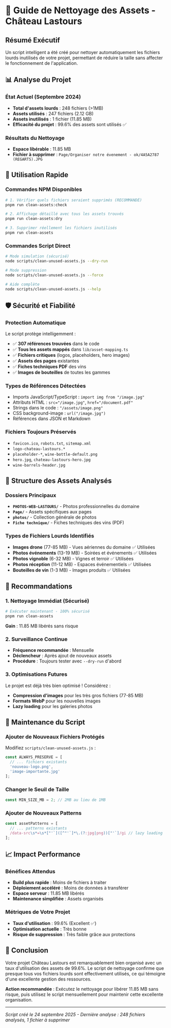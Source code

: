 # 🧹 Guide de Nettoyage des Assets - Château Lastours

## Résumé Exécutif

Un script intelligent a été créé pour nettoyer automatiquement les fichiers lourds inutilisés de votre projet, permettant de réduire la taille sans affecter le fonctionnement de l'application.

## 📊 Analyse du Projet

### État Actuel (Septembre 2024)
- **Total d'assets lourds** : 248 fichiers (>1MB)
- **Assets utilisés** : 247 fichiers (2.12 GB)
- **Assets inutilisés** : 1 fichier (11.85 MB)
- **Efficacité du projet** : 99.6% des assets sont utilisés ✅

### Résultats du Nettoyage
- **Espace libérable** : 11.85 MB
- **Fichier à supprimer** : `Page/Organiser notre évenement - ok/4A5A2787 (REGARTS).JPG`

## 🚀 Utilisation Rapide

### Commandes NPM Disponibles

```bash
# 1. Vérifier quels fichiers seraient supprimés (RECOMMANDÉ)
pnpm run clean-assets:check

# 2. Affichage détaillé avec tous les assets trouvés
pnpm run clean-assets:dry

# 3. Supprimer réellement les fichiers inutilisés
pnpm run clean-assets
```

### Commandes Script Direct

```bash
# Mode simulation (sécurisé)
node scripts/clean-unused-assets.js --dry-run

# Mode suppression
node scripts/clean-unused-assets.js --force

# Aide complète
node scripts/clean-unused-assets.js --help
```

## 🛡️ Sécurité et Fiabilité

### Protection Automatique
Le script protège intelligemment :
- ✅ **307 références trouvées** dans le code
- ✅ **Tous les assets mappés** dans `lib/asset-mapping.ts`
- ✅ **Fichiers critiques** (logos, placeholders, hero images)
- ✅ **Assets des pages** existantes
- ✅ **Fiches techniques PDF** des vins
- ✅ **Images de bouteilles** de toutes les gammes

### Types de Références Détectées
- Imports JavaScript/TypeScript : `import img from "/image.jpg"`
- Attributs HTML : `src="/image.jpg"`, `href="/document.pdf"`
- Strings dans le code : `"/assets/image.png"`
- CSS background-image : `url("/image.jpg")`
- Références dans JSON et Markdown

### Fichiers Toujours Préservés
- `favicon.ico`, `robots.txt`, `sitemap.xml`
- `logo-chateau-lastours.*`
- `placeholder-*`, `wine-bottle-default.png`
- `hero.jpg`, `chateau-lastours-hero.jpg`
- `wine-barrels-header.jpg`

## 📂 Structure des Assets Analysés

### Dossiers Principaux
- **`PHOTOS-WEB-LASTOURS/`** - Photos professionnelles du domaine
- **`Page/`** - Assets spécifiques aux pages
- **`photos/`** - Collection générale de photos
- **`Fiche technique/`** - Fiches techniques des vins (PDF)

### Types de Fichiers Lourds Identifiés
- **Images drone** (77-85 MB) - Vues aériennes du domaine ✅ Utilisées
- **Photos événements** (13-19 MB) - Soirées et événements ✅ Utilisées  
- **Photos vignoble** (6-32 MB) - Vignes et terroir ✅ Utilisées
- **Photos réception** (11-12 MB) - Espaces événementiels ✅ Utilisées
- **Bouteilles de vin** (1-3 MB) - Images produits ✅ Utilisées

## 🎯 Recommandations

### 1. Nettoyage Immédiat (Sécurisé)
```bash
# Exécuter maintenant - 100% sécurisé
pnpm run clean-assets
```
**Gain** : 11.85 MB libérés sans risque

### 2. Surveillance Continue
- **Fréquence recommandée** : Mensuelle
- **Déclencheur** : Après ajout de nouveaux assets
- **Procédure** : Toujours tester avec `--dry-run` d'abord

### 3. Optimisations Futures
Le projet est déjà très bien optimisé ! Considérez :
- **Compression d'images** pour les très gros fichiers (77-85 MB)
- **Formats WebP** pour les nouvelles images
- **Lazy loading** pour les galeries photos

## 🔧 Maintenance du Script

### Ajouter de Nouveaux Fichiers Protégés
Modifiez `scripts/clean-unused-assets.js` :
```javascript
const ALWAYS_PRESERVE = [
  // ... fichiers existants
  'nouveau-logo.png',
  'image-importante.jpg'
];
```

### Changer le Seuil de Taille
```javascript
const MIN_SIZE_MB = 2; // 2MB au lieu de 1MB
```

### Ajouter de Nouveaux Patterns
```javascript
const assetPatterns = [
  // ... patterns existants
  /data-src\s*=\s*["'`]([^"'`]*\.(?:jpg|png))["'`]/gi // lazy loading
];
```

## 📈 Impact Performance

### Bénéfices Attendus
- **Build plus rapide** : Moins de fichiers à traiter
- **Déploiement accéléré** : Moins de données à transférer
- **Espace serveur** : 11.85 MB libérés
- **Maintenance simplifiée** : Assets organisés

### Métriques de Votre Projet
- **Taux d'utilisation** : 99.6% (Excellent ✅)
- **Optimisation actuelle** : Très bonne
- **Risque de suppression** : Très faible grâce aux protections

## 🎉 Conclusion

Votre projet Château Lastours est remarquablement bien organisé avec un taux d'utilisation des assets de 99.6%. Le script de nettoyage confirme que presque tous vos fichiers lourds sont effectivement utilisés, ce qui témoigne d'une excellente gestion des ressources.

**Action recommandée** : Exécutez le nettoyage pour libérer 11.85 MB sans risque, puis utilisez le script mensuellement pour maintenir cette excellente organisation.

---

*Script créé le 24 septembre 2025 - Dernière analyse : 248 fichiers analysés, 1 fichier à supprimer*

